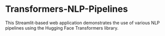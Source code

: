 # Transformers-NLP-Pipelines
This Streamlit-based web application demonstrates the use of various NLP pipelines using the Hugging Face Transformers library.
